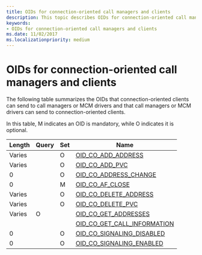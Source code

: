 ```yaml
---
title: OIDs for connection-oriented call managers and clients
description: This topic describes OIDs for connection-oriented call managers and clients.
keywords:
- OIDs for connection-oriented call managers and clients
ms.date: 11/02/2017
ms.localizationpriority: medium
---
```


# OIDs for connection-oriented call managers and clients

The following table summarizes the OIDs that connection-oriented clients can send to call managers or MCM drivers and that call managers or MCM drivers can send to connection-oriented clients. 

In this table, M indicates an OID is mandatory, while O indicates it is optional.

| Length | Query | Set | Name |
| --- | --- | --- | --- |
| Varies |   | O | [OID_CO_ADD_ADDRESS](oid-co-add-address.md) |
| Varies |   | O | [OID_CO_ADD_PVC](oid-co-add-pvc.md) |
| 0 |   | O | [OID_CO_ADDRESS_CHANGE](oid-co-address-change.md) |
| 0 |   | M | [OID_CO_AF_CLOSE](oid-co-af-close.md) |
| Varies |   | O | [OID_CO_DELETE_ADDRESS](oid-co-delete-address.md) |
| Varies |   | O | [OID_CO_DELETE_PVC](oid-co-delete-pvc.md) |
| Varies | O |   | [OID_CO_GET_ADDRESSES](oid-co-get-addresses.md) |
|   |   |   | [OID_CO_GET_CALL_INFORMATION](oid-co-get-call-information.md) |
| 0 |   | O | [OID_CO_SIGNALING_DISABLED](oid-co-signaling-disabled.md) |
| 0 |   | O | [OID_CO_SIGNALING_ENABLED](oid-co-signaling-enabled.md) |

